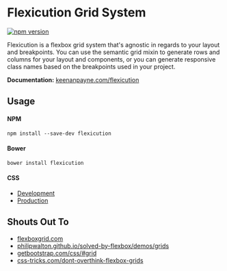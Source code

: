 # Flexicution Grid System

[![npm version](https://badge.fury.io/js/flexicution.svg)](https://badge.fury.io/js/flexicution)

Flexicution is a flexbox grid system that's agnostic in regards to your layout and breakpoints. You can use the semantic grid mixin to generate rows and columns for your layout and components, or you can generate responsive class names based on the breakpoints used in your project.

**Documentation:** [keenanpayne.com/flexicution](http://keenanpayne.com/flexicution)

## Usage

#### NPM

```
npm install --save-dev flexicution
```

#### Bower

```
bower install flexicution
```

#### CSS
* [Development](https://github.com/keenanpayne/flexicution/blob/master/dist/flexicution.css)
* [Production](https://github.com/keenanpayne/flexicution/blob/master/dist/flexicution.min.css)


## Shouts Out To

- [flexboxgrid.com](http://flexboxgrid.com/)
- [philipwalton.github.io/solved-by-flexbox/demos/grids](http://philipwalton.github.io/solved-by-flexbox/demos/grids/)
- [getbootstrap.com/css/#grid](https://getbootstrap.com/css/#grid)
- [css-tricks.com/dont-overthink-flexbox-grids](https://css-tricks.com/dont-overthink-flexbox-grids/)
